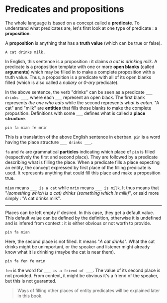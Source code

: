 # Predicates and propositions

The whole language is based on a concept called a **predicate**. To understand
what predicates are, let's first look at one type of predicate : a **proposition**.

A **proposition** is anything that has a **truth value** (which can be true or false).

```eng
A cat drinks milk.
```

In English, this sentence is a proposition : it claims *a cat is drinking
milk*. A predicate is a proposition template with one or more **open blanks**
(called **arguments**) which may be filled in to make a complete proposition
with a truth value. Thus, a proposition is a predicate with all of its open
blanks filled (which is also called a *nullary* or *0-ary* predicate).

In the above sentence, the verb "drinks" can be seen as a predicate
`___ drinks ___`, where each `___` represent an open black. The first blank
represents *the one who eats* while the second represents *what is eaten*.
"A cat" and "milk" are **entities** that fills those blanks to make the complete
proposition. Definitions with some `___` defines what is called a
**place structure**.

```ebb
pin fa mian fe mrin
```

This is a translation of the above English sentence in eberban. `pin` is
a word having the place structure `___ drinks ___`.

`fa` and `fe` are grammatical **particles** indicating which place of `pin` is
filled (respectively the first and second place). They are followed by a
predicate describing what is filling the place. When a predicate fills a place
expecting an entity, the concept expressed by first place of the filling
predicate is used. It represents anything that could fill this place and make a
proposition true.

`mian` means `___ is a cat` while `mrin` means `___ is milk`. It thus means that
"*(something which is a cat) drinks (something which is milk)*", or said more
simply : "A cat drinks milk".

---

Places can be left empty if desired. In this case, they get a default value.
This default value can be defined by the definition, otherwise it is
undefined and is infered from context : it is either obvious or not worth
to provide.

```ebb
pin fa mian
```

Here, the second place is not filled. It means "*A cat drinks*". What the
cat drinks might be unimportant, or the speaker and listener might already know
what it is drinking (maybe the cat is near them).

```ebb
pin fa fen fe mrin
```

`fen` is the word for `___ is a friend of ___`. The value of its second place
is not provided. From context, it might be obvious it's a friend of the
speaker, but this is not guaranted.

> Ways of filling other places of entity predicates will be explained later
> in this book.